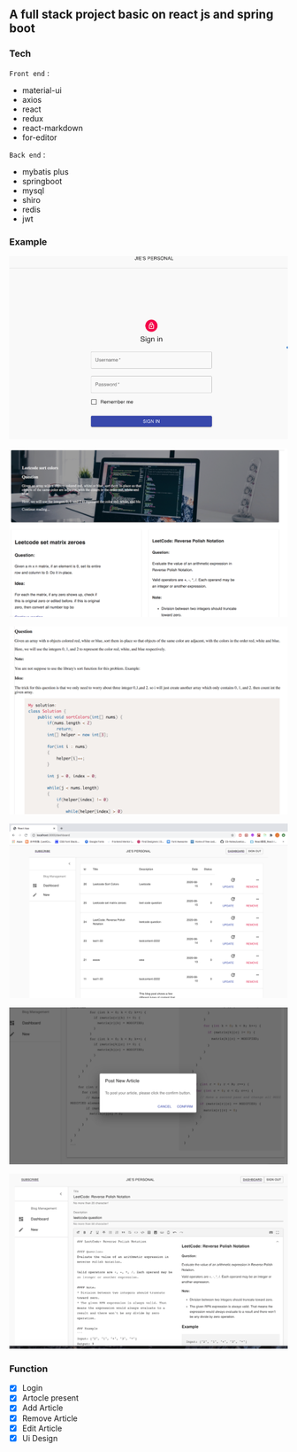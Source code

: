 ## A full stack project basic on react js and spring boot

### Tech

`Front end` : 
* material-ui
* axios
* react
* redux
* react-markdown
* for-editor

`Back end` : 
* mybatis plus
* springboot
* mysql
* shiro
* redis
* jwt


### Example

<p align="center">
	<a><img src="/client/src/img/login.png"></a>
</p>
<p align="center">
	<a><img src="/client/src/img/blog.png"></a>
</p>
<p align="center">
	<a><img src="/client/src/img/present.png"></a>
</p>
<p align="center">
	<a><img src="/client/src/img/dash.png"></a>
</p>
<p align="center">
	<a><img src="/client/src/img/post.png"></a>
</p>
<p align="center">
	<a><img src="/client/src/img/edit.png"></a>
</p>


### Function
* [x] Login
* [x] Artocle present
* [x] Add Article
* [x] Remove Article
* [x] Edit Article
* [x] Ui Design
